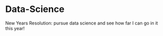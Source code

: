 # Data-Science

New Years Resolution: pursue data science and see how far I can go in it this year!
